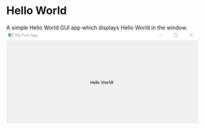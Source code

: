 # Hello World
A simple Hello World GUI app which displays Hello World in the window.  
![Hello World App](/docs/images/hello_world.png)